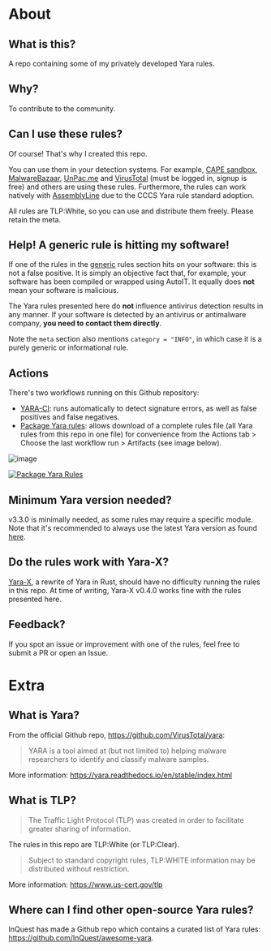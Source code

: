# About
## What is this?
A repo containing some of my privately developed Yara rules.

## Why?
To contribute to the community.

## Can I use these rules?
Of course! That's why I created this repo. 

You can use them in your detection systems. For example, [CAPE sandbox](https://github.com/kevoreilly/CAPEv2), [MalwareBazaar](https://bazaar.abuse.ch/), [UnPac.me](https://www.unpac.me/) and [VirusTotal](https://www.virustotal.com/) (must be logged in, signup is free) and others are using these rules. Furthermore, the rules can work natively with [AssemblyLine](https://www.cyber.gc.ca/en/tools-services/assemblyline) due to the CCCS Yara rule standard adoption.

All rules are TLP:White, so you can use and distribute them freely. Please retain the meta. 

## Help! A generic rule is hitting my software!
If one of the rules in the [generic](https://github.com/bartblaze/Yara-rules/tree/master/rules/generic) rules section hits on your software: this is not a false positive. It is simply an objective fact that, for example, your software has been compiled or wrapped using AutoIT. It equally does **not** mean your software is malicious. 

The Yara rules presented here do **not** influence antivirus detection results in any manner. If your software is detected by an antivirus or antimalware company, **you need to contact them directly**.

Note the `meta` section also mentions `category = "INFO"`, in which case it is a purely generic or informational rule.

## Actions
There's two workflows running on this Github repository:

* [YARA-CI](https://yara-ci.cloud.virustotal.com/): runs automatically to detect signature errors, as well as false positives and false negatives.
* [Package Yara rules](https://github.com/bartblaze/Yara-rules/blob/master/.github/workflows/yara.yml): allows download of a complete rules file (all Yara rules from this repo in one file) for convenience from the Actions tab > Choose the last workflow run > Artifacts (see image below).

![image](https://user-images.githubusercontent.com/3075118/113322817-731feb00-9315-11eb-86ab-94f133f07038.png)

[![Package Yara Rules](https://github.com/bartblaze/Yara-rules/actions/workflows/yara.yml/badge.svg)](https://github.com/bartblaze/Yara-rules/actions/workflows/yara.yml)

## Minimum Yara version needed?
v3.3.0 is minimally needed, as some rules may require a specific module. Note that it's recommended to always use the latest Yara version as found [here](https://github.com/VirusTotal/yara/releases).

## Do the rules work with Yara-X?
[Yara-X](https://github.com/VirusTotal/yara-x), a rewrite of Yara in Rust, should have no difficulty running the rules in this repo. At time of writing, Yara-X v0.4.0 works fine with the rules presented here.

## Feedback?
If you spot an issue or improvement with one of the rules, feel free to submit a PR or open an Issue.

# Extra

## What is Yara?
From the official Github repo, https://github.com/VirusTotal/yara:
> YARA is a tool aimed at (but not limited to) helping malware researchers to identify and classify malware samples.

More information: https://yara.readthedocs.io/en/stable/index.html

## What is TLP?
> The Traffic Light Protocol (TLP) was created in order to facilitate greater sharing of information.

The rules in this repo are TLP:White (or TLP:Clear).
> Subject to standard copyright rules, TLP:WHITE information may be distributed without restriction.

More information: https://www.us-cert.gov/tlp

## Where can I find other open-source Yara rules?
InQuest has made a Github repo which contains a curated list of Yara rules: https://github.com/InQuest/awesome-yara.
